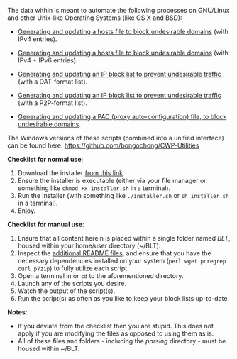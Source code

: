 The data within is meant to automate the following processes on GNU/Linux and other Unix-like Operating Systems (like OS X and BSD):  

- [Generating and updating a hosts file to block undesirable domains](https://github.com/bongochong/CombinedPrivacyBlockLists/blob/master/BLT/update-hosts.sh) (with IPv4 entries).  

- [Generating and updating a hosts file to block undesirable domains](https://github.com/bongochong/CombinedPrivacyBlockLists/blob/master/BLT/update-hosts-dual.sh) (with IPv4 + IPv6 entries).  

- [Generating and updating an IP block list to prevent undesirable traffic](https://github.com/bongochong/CombinedPrivacyBlockLists/blob/master/BLT/update-btdat.sh) (with a DAT-format list).  

- [Generating and updating an IP block list to prevent undesirable traffic](https://github.com/bongochong/CombinedPrivacyBlockLists/blob/master/BLT/update-btp2p.sh) (with a P2P-format list).  

- [Generating and updating a PAC (proxy auto-configuration) file, to block undesirable domains](https://github.com/bongochong/CombinedPrivacyBlockLists/blob/master/BLT/update-pac.sh).  

The Windows versions of these scripts (combined into a unified interface) can be found here: https://github.com/bongochong/CWP-Utilities  

**Checklist for normal use**:
1. Download the installer [from this link](https://raw.githubusercontent.com/bongochong/CombinedPrivacyBlockLists/master/BLT/installer.sh).
2. Ensure the installer is executable (either via your file manager or something like `chmod +x installer.sh` in a terminal).
3. Run the installer (with something like `./installer.sh` or `sh installer.sh` in a terminal).
4. Enjoy.

**Checklist for manual use**:
1. Ensure that all content herein is placed within a single folder named *BLT*, housed within your home/user directory (~/BLT).
2. Inspect the [additional README files](https://github.com/bongochong/CombinedPrivacyBlockLists/tree/master/BLT/readmes), and ensure that you have the necessary dependencies installed on your system (`perl wget pcregrep curl p7zip`) to fully utilize each script.
3. Open a terminal in or `cd` to the aforementioned directory.
4. Launch any of the scripts you desire.
5. Watch the output of the script(s).
6. Run the script(s) as often as you like to keep your block lists up-to-date.  
  
**Notes**:
- If you deviate from the checklist then you are stupid. This does not apply if you are modifying the files as opposed to using them as is.
- All of these files and folders - including the *parsing* directory - must be housed within ~/BLT.
